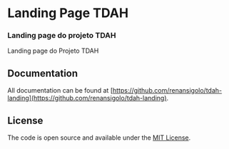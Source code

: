 # Landing Page TDAH

### Landing page do projeto TDAH

Landing page do Projeto TDAH

## Documentation

All documentation can be found at [https://github.com/renansigolo/tdah-landing](https://github.com/renansigolo/tdah-landing).

## License

The code is open source and available under the [MIT License](LICENSE.md).
